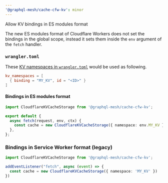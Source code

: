 ```yaml
---
'@graphql-mesh/cache-cfw-kv': minor
---
```


Allow KV bindings in ES modules format

The new ES modules format of Cloudflare Workers does not set the bindings in the global scope, instead it sets them inside the `env` argument of the `fetch` handler.

### `wrangler.toml`

These [KV namespaces in `wrangler.toml`](https://developers.cloudflare.com/kv/concepts/kv-namespaces/) would be used as following.

```toml
kv_namespaces = [
  { binding = "MY_KV", id = "<ID>" }
]
```

#### Bindings in ES modules format

```ts
import CloudflareKVCacheStorage from '@graphql-mesh/cache-cfw-kv';

export default {
  async fetch(request, env, ctx) {
    const cache = new CloudflareKVCacheStorage({ namespace: env.MY_KV })
  },
};
```

### Bindings in Service Worker format (legacy)

```ts
import CloudflareKVCacheStorage from '@graphql-mesh/cache-cfw-kv';

addEventListener("fetch", async (event) => {
  const cache = new CloudflareKVCacheStorage({ namespace: 'MY_KV' })
})
```
